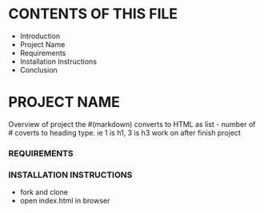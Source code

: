 # CONTENTS OF THIS FILE
* Introduction
* Project Name
* Requirements
* Installation Instructions 
* Conclusion

# PROJECT NAME
Overview of project
the #(markdown) converts to HTML as list - number of # coverts to heading type. ie 1 is h1, 3 is h3 
work on after finish project

### REQUIREMENTS

### INSTALLATION INSTRUCTIONS
* fork and clone
* open index.html in browser

